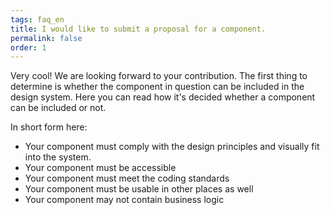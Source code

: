 ```yaml
---
tags: faq_en
title: I would like to submit a proposal for a component.
permalink: false
order: 1
---
```


Very cool! We are looking forward to your contribution. The first thing to determine is whether the component in question can be included in the design system. <sbb-link variant="inline" href="/{{page.lang}}/design-system/organisation/contributing/">Here</sbb-link> you can read how it's decided whether a component can be included or not.

In short form here:
* Your component must comply with the design principles and visually fit into the system.
* Your component must be accessible
* Your component must meet the coding standards
* Your component must be usable in other places as well
* Your component may not contain business logic